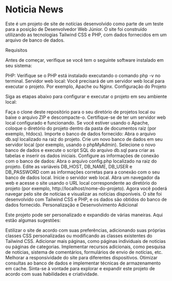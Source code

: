 # Noticia News
Este é um projeto de site de notícias desenvolvido como parte de um teste para a posição de Desenvolvedor Web Júnior. O site foi construído utilizando as tecnologias Tailwind CSS e PHP, com dados fornecidos em um arquivo de banco de dados.

Requisitos

Antes de começar, verifique se você tem o seguinte software instalado em seu sistema:

PHP: Verifique se o PHP está instalado executando o comando php -v no terminal.
Servidor web local: Você precisará de um servidor web local para executar o projeto. Por exemplo, Apache ou Nginx.
Configuração do Projeto

Siga as etapas abaixo para configurar e executar o projeto em seu ambiente local:

Faça o clone deste repositório para o seu diretório de projetos local ou baixe o arquivo ZIP e descompacte-o.
Certifique-se de ter um servidor web local configurado e funcionando. Se você estiver usando o Apache, coloque o diretório do projeto dentro da pasta de documentos raiz (por exemplo, htdocs).
Importe o banco de dados fornecido:
Abra o arquivo db.sql localizado na raiz do projeto.
Crie um novo banco de dados em seu servidor local (por exemplo, usando o phpMyAdmin).
Selecione o novo banco de dados e execute o script SQL do arquivo db.sql para criar as tabelas e inserir os dados iniciais.
Configure as informações de conexão com o banco de dados:
Abra o arquivo config.php localizado na raiz do projeto.
Edite as variáveis DB_HOST, DB_NAME, DB_USER e DB_PASSWORD com as informações corretas para a conexão com o seu banco de dados local.
Inicie o servidor web local.
Abra um navegador da web e acesse o site usando o URL local correspondente ao diretório do projeto (por exemplo, http://localhost/nome-do-projeto).
Agora você poderá navegar pelo site de notícias e visualizar as notícias disponíveis. O site foi desenvolvido com Tailwind CSS e PHP, e os dados são obtidos do banco de dados fornecido.
Personalização e Desenvolvimento Adicional

Este projeto pode ser personalizado e expandido de várias maneiras. Aqui estão algumas sugestões:

Estilizar o site de acordo com suas preferências, adicionando suas próprias classes CSS personalizadas ou modificando as classes existentes do Tailwind CSS.
Adicionar mais páginas, como páginas individuais de notícias ou páginas de categorias.
Implementar recursos adicionais, como pesquisa de notícias, sistema de comentários, formulários de envio de notícias, etc.
Melhorar a responsividade do site para diferentes dispositivos.
Otimizar consultas ao banco de dados e implementar técnicas de armazenamento em cache.
Sinta-se à vontade para explorar e expandir este projeto de acordo com suas habilidades e criatividade.

